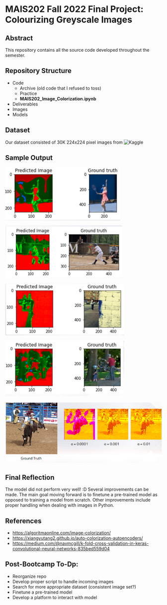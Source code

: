 # MAIS202 Fall 2022 Final Project: Colourizing Greyscale Images
<h2> Abstract </h2>

This repository contains all the source code developed throughout the semester. 

<h2> Repository Structure </h2>

- Code
  - Archive (old code that I refused to toss)
  - Practice
  - <b> MAIS202_Image_Colorization.ipynb </b>
- Deliverables
- Images
- Models

<h2> Dataset </h2>

Our dataset consisted of 30K 224x224 pixel images from ![Kaggle](https://www.kaggle.com/datasets/hsankesara/flickr-image-dataset)

<h2> Sample Output </h2>

<a>![](Images/M1_O1.png)</a>

<a>![](Images/M1_O2.png)</a>

<a>![](Images/M1_O3.png)</a>

<a>![](Images/M1_O4.png)</a>

<a>![](Images/M2_O1.png)</a>

<h2> Final Reflection </h2>

The model did not perform very well! :D Several improvements can be made. The main goal moving forward is to finetune a pre-trained model as opposed to training a model from scratch. Other improvements include proper handling when dealing with images in Python.

<h2> References </h2>

- https://algoritmaonline.com/image-colorization/
- https://xiangyutang2.github.io/auto-colorization-autoencoders/
- https://medium.com/@navmcgill/k-fold-cross-validation-in-keras-convolutional-neural-networks-835bed559d04

<h2>Post-Bootcamp To-Dp:</h2>

- Reorganize repo
- Develop proper script to handle incoming images
- Search for more appropriate dataset (consistent image set?)
- Finetune a pre-trained model
- Develop a platform to interact with model
